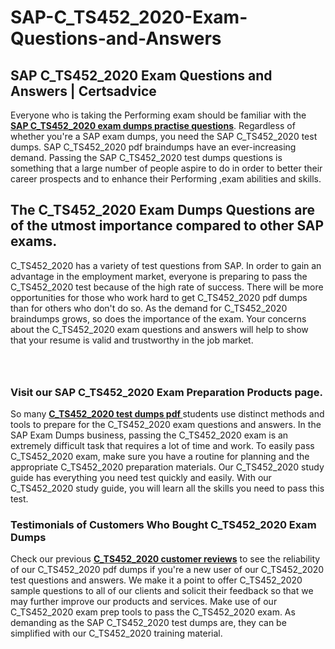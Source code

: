# SAP-C_TS452_2020-Exam-Questions-and-Answers
<h2><strong>SAP C_TS452_2020 Exam Questions and Answers | Certsadvice</strong></h2> <p>Everyone who is taking the Performing exam should be familiar with the <a href="http://www.certsadvice.com/sap/c_ts452_2020-practice-questions"><strong>SAP C_TS452_2020 exam dumps practise questions</strong></a>. Regardless of whether you&#39;re a SAP exam dumps, you need the SAP C_TS452_2020 test dumps. SAP C_TS452_2020 pdf braindumps have an ever-increasing demand. Passing the SAP C_TS452_2020 test dumps questions is something that a large number of people aspire to do in order to better their career prospects and to enhance their Performing ,exam abilities and skills.</p> <h2><strong>The C_TS452_2020 Exam Dumps Questions are of the utmost importance compared to other SAP exams.</strong></h2> <p>C_TS452_2020 has a variety of test questions from SAP. In order to gain an advantage in the employment market, everyone is preparing to pass the C_TS452_2020 test because of the high rate of success. There will be more opportunities for those who work hard to get C_TS452_2020 pdf dumps than for others who don&#39;t do so. As the demand for C_TS452_2020 braindumps grows, so does the importance of the exam. Your concerns about the C_TS452_2020 exam questions and answers will help to show that your resume is valid and trustworthy in the job market.</p> <p><a href="http://www.certsadvice.com/sap/c_ts452_2020-practice-questions" style="display: block; padding: 1em 0; text-align: center; "><img alt="" src="https://1.bp.blogspot.com/-RUOr8Wn-CRk/YUYAxC8kcHI/AAAAAAAAAnw/F7BbdI3tw8QDj5z8iX0vQAioQzKiUxduwCLcBGAsYHQ/s0/unnamed.jpg" /></a></p> <h3><strong>Visit our SAP C_TS452_2020 Exam Preparation Products page.</strong></h3> <p>So many <a href="http://www.certsadvice.com/sap/c_ts452_2020-practice-questions"><strong>C_TS452_2020 test dumps pdf </strong></a>students use distinct methods and tools to prepare for the C_TS452_2020 exam questions and answers. In the SAP Exam Dumps business, passing the C_TS452_2020 exam is an extremely difficult task that requires a lot of time and work. To easily pass C_TS452_2020 exam, make sure you have a routine for planning and the appropriate C_TS452_2020 preparation materials. Our C_TS452_2020 study guide has everything you need test quickly and easily. With our C_TS452_2020 study guide, you will learn all the skills you need to pass this test.</p> <h3><strong>Testimonials of Customers Who Bought C_TS452_2020 Exam Dumps</strong></h3> <p>Check our previous <a href="http://www.certsadvice.com/sap/c_ts452_2020-practice-questions"><strong>C_TS452_2020 customer reviews</strong></a> to see the reliability of our C_TS452_2020 pdf dumps if you&#39;re a new user of our C_TS452_2020 test questions and answers. We make it a point to offer C_TS452_2020 sample questions to all of our clients and solicit their feedback so that we may further improve our products and services. Make use of our C_TS452_2020 exam prep tools to pass the C_TS452_2020 exam. As demanding as the SAP C_TS452_2020 test dumps are, they can be simplified with our C_TS452_2020 training material.</p>

